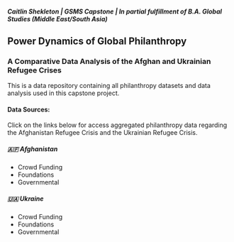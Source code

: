 #### *Caitlin Shekleton | GSMS Capstone | In partial fulfillment of B.A. Global Studies (Middle East/South Asia)*

## **Power Dynamics of Global Philanthropy**
### **A Comparative Data Analysis of the Afghan and Ukrainian Refugee Crises**

This is a data repository containing all philanthropy datasets and data analysis used in this capstone project.

#### Data Sources: 
Click on the links below for access aggregated philanthropy data regarding the Afghanistan Refugee Crisis and the Ukrainian Refugee Crisis.

##### 🇦🇫 Afghanistan
- Crowd Funding
- Foundations
- Governmental

##### 🇺🇦 Ukraine
- Crowd Funding
- Foundations
- Governmental
